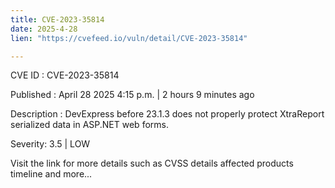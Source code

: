 ```yaml
---
title: CVE-2023-35814
date: 2025-4-28
lien: "https://cvefeed.io/vuln/detail/CVE-2023-35814"

---
```


CVE ID : CVE-2023-35814

Published :  April 28
2025
4:15 p.m. | 2 hours
9 minutes ago

Description : DevExpress before 23.1.3 does not properly protect XtraReport serialized data in ASP.NET web forms.

Severity: 3.5 | LOW

Visit the link for more details
such as CVSS details
affected products
timeline
and more...
